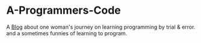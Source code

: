 A-Programmers-Code
==================

A <a markdown="0" href="http://" class="btn">Blog</a> about one woman's journey on learning programming by trial & error. and a sometimes funnies of learning to program.
